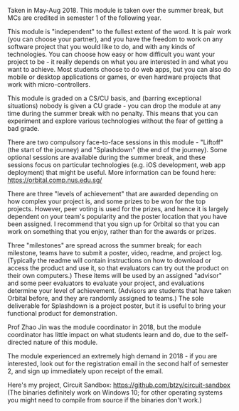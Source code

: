 Taken in May-Aug 2018.  This module is taken over the summer break, but MCs are credited in semester 1 of the following year.

This module is "independent" to the fullest extent of the word.  It is pair work (you can choose your partner), and you have the freedom to work on any software project that you would like to do, and with any kinds of technologies.  You can choose how easy or how difficult you want your project to be - it really depends on what you are interested in and what you want to achieve.  Most students choose to do web apps, but you can also do mobile or desktop applications or games, or even hardware projects that work with micro-controllers.

This module is graded on a CS/CU basis, and (barring exceptional situations) nobody is given a CU grade - you can drop the module at any time during the summer break with no penalty.  This means that you can experiment and explore various technologies without the fear of getting a bad grade.

There are two compulsory face-to-face sessions in this module - "Liftoff" (the start of the journey) and "Splashdown" (the end of the journey).  Some optional sessions are available during the summer break, and these sessions focus on particular technologies (e.g. iOS development, web app deployment) that might be useful.  More information can be found here: https://orbital.comp.nus.edu.sg/

There are three "levels of achievement" that are awarded depending on how complex your project is, and some prizes to be won for the top projects.  However, peer voting is used for the prizes, and hence it is largely dependent on your team's popularity and the poster location that you have been assigned.  I recommend that you sign up for Orbital so that you can work on something that you enjoy, rather than for the awards or prizes.

Three "milestones" are spread across the summer break; for each milestone, teams have to submit a poster, video, readme, and project log.  (Typically the readme will contain instructions on how to download or access the product and use it, so that evaluators can try out the product on their own computers.)  These items will be used by an assigned "advisor" and some peer evaluators to evaluate your project, and evaluations determine your level of achievement.  (Advisors are students that have taken Orbital before, and they are randomly assigned to teams.)  The sole deliverable for Splashdown is a project poster, but it is useful to bring your functional product for demonstration.

Prof Zhao Jin was the module coordinator in 2018, but the module coordinator has little impact on what students learn and do, due to the self-directed nature of this module.

The module experienced an extremely high demand in 2018 - if you are interested, look out for the registration email in the second half of semester 2, and sign up immediately upon receipt of the email.

Here's my project, Circuit Sandbox: https://github.com/btzy/circuit-sandbox
(The binaries definitely work on Windows 10; for other operating systems you might need to compile from source if the binaries don't work.)